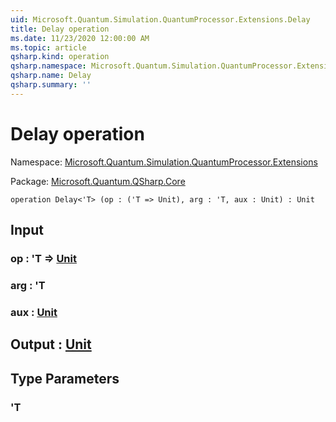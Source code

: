 ```yaml
---
uid: Microsoft.Quantum.Simulation.QuantumProcessor.Extensions.Delay
title: Delay operation
ms.date: 11/23/2020 12:00:00 AM
ms.topic: article
qsharp.kind: operation
qsharp.namespace: Microsoft.Quantum.Simulation.QuantumProcessor.Extensions
qsharp.name: Delay
qsharp.summary: ''
---
```


# Delay operation

Namespace: [Microsoft.Quantum.Simulation.QuantumProcessor.Extensions](xref:Microsoft.Quantum.Simulation.QuantumProcessor.Extensions)

Package: [Microsoft.Quantum.QSharp.Core](https://nuget.org/packages/Microsoft.Quantum.QSharp.Core)




```qsharp
operation Delay<'T> (op : ('T => Unit), arg : 'T, aux : Unit) : Unit
```


## Input

### op : 'T => [Unit](xref:microsoft.quantum.lang-ref.unit) 




### arg : 'T




### aux : [Unit](xref:microsoft.quantum.lang-ref.unit)





## Output : [Unit](xref:microsoft.quantum.lang-ref.unit)



## Type Parameters

### 'T

